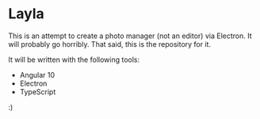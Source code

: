 # Layla

This is an attempt to create a photo manager (not an editor) via Electron. It will probably go horribly. That said, this is the repository for it.

It will be written with the following tools:

- Angular 10
- Electron
- TypeScript

:)
